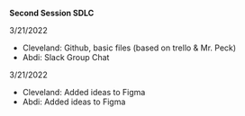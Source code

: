 **Second Session SDLC**

3/21/2022
- Cleveland: Github, basic files (based on trello & Mr. Peck)
- Abdi: Slack Group Chat 

3/21/2022
- Cleveland: Added ideas to Figma
- Abdi: Added ideas to Figma